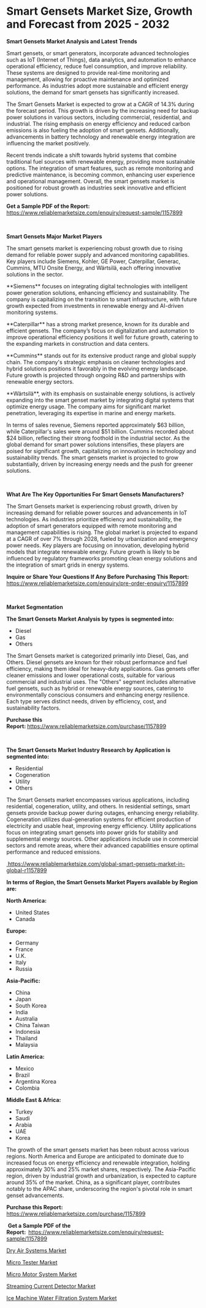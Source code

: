 <p><h1>Smart Gensets Market Size, Growth and Forecast from 2025 - 2032</h1></p><p><strong>Smart Gensets Market Analysis and Latest Trends</strong></p>
<p><p>Smart gensets, or smart generators, incorporate advanced technologies such as IoT (Internet of Things), data analytics, and automation to enhance operational efficiency, reduce fuel consumption, and improve reliability. These systems are designed to provide real-time monitoring and management, allowing for proactive maintenance and optimized performance. As industries adopt more sustainable and efficient energy solutions, the demand for smart gensets has significantly increased.</p><p>The Smart Gensets Market is expected to grow at a CAGR of 14.3% during the forecast period. This growth is driven by the increasing need for backup power solutions in various sectors, including commercial, residential, and industrial. The rising emphasis on energy efficiency and reduced carbon emissions is also fueling the adoption of smart gensets. Additionally, advancements in battery technology and renewable energy integration are influencing the market positively.</p><p>Recent trends indicate a shift towards hybrid systems that combine traditional fuel sources with renewable energy, providing more sustainable options. The integration of smart features, such as remote monitoring and predictive maintenance, is becoming common, enhancing user experience and operational management. Overall, the smart gensets market is positioned for robust growth as industries seek innovative and efficient power solutions.</p></p>
<p><strong>Get a Sample PDF of the Report:&nbsp;</strong> <a href="https://www.reliablemarketsize.com/enquiry/request-sample/1157899?utm_campaign=1895&utm_medium=2&utm_source=Github&utm_content=ia&utm_term=11042025&utm_id=smart-gensets">https://www.reliablemarketsize.com/enquiry/request-sample/1157899</a></p>
<p>&nbsp;</p>
<p><strong>Smart Gensets Major Market Players</strong></p>
<p><p>The smart gensets market is experiencing robust growth due to rising demand for reliable power supply and advanced monitoring capabilities. Key players include Siemens, Kohler, GE Power, Caterpillar, Generac, Cummins, MTU Onsite Energy, and Wärtsilä, each offering innovative solutions in the sector.</p><p>**Siemens** focuses on integrating digital technologies with intelligent power generation solutions, enhancing efficiency and sustainability. The company is capitalizing on the transition to smart infrastructure, with future growth expected from investments in renewable energy and AI-driven monitoring systems.</p><p>**Caterpillar** has a strong market presence, known for its durable and efficient gensets. The company’s focus on digitalization and automation to improve operational efficiency positions it well for future growth, catering to the expanding markets in construction and data centers.</p><p>**Cummins** stands out for its extensive product range and global supply chain. The company's strategic emphasis on cleaner technologies and hybrid solutions positions it favorably in the evolving energy landscape. Future growth is projected through ongoing R&D and partnerships with renewable energy sectors.</p><p>**Wärtsilä**, with its emphasis on sustainable energy solutions, is actively expanding into the smart genset market by integrating digital systems that optimize energy usage. The company aims for significant market penetration, leveraging its expertise in marine and energy markets.</p><p>In terms of sales revenue, Siemens reported approximately $63 billion, while Caterpillar's sales were around $51 billion. Cummins recorded about $24 billion, reflecting their strong foothold in the industrial sector. As the global demand for smart power solutions intensifies, these players are poised for significant growth, capitalizing on innovations in technology and sustainability trends. The smart gensets market is projected to grow substantially, driven by increasing energy needs and the push for greener solutions.</p></p>
<p>&nbsp;</p>
<p><strong>What Are The Key Opportunities For Smart Gensets Manufacturers?</strong></p>
<p><p>The Smart Gensets market is experiencing robust growth, driven by increasing demand for reliable power sources and advancements in IoT technologies. As industries prioritize efficiency and sustainability, the adoption of smart generators equipped with remote monitoring and management capabilities is rising. The global market is projected to expand at a CAGR of over 7% through 2028, fueled by urbanization and emergency power needs. Key players are focusing on innovation, developing hybrid models that integrate renewable energy. Future growth is likely to be influenced by regulatory frameworks promoting clean energy solutions and the integration of smart grids in energy systems.</p></p>
<p><strong>Inquire or Share Your Questions If Any Before Purchasing This Report:</strong> <a href="https://www.reliablemarketsize.com/enquiry/pre-order-enquiry/1157899?utm_campaign=1895&utm_medium=2&utm_source=Github&utm_content=ia&utm_term=11042025&utm_id=smart-gensets">https://www.reliablemarketsize.com/enquiry/pre-order-enquiry/1157899</a></p>
<p>&nbsp;</p>
<p><strong>Market Segmentation</strong></p>
<p><strong>The Smart Gensets Market Analysis by types is segmented into:</strong></p>
<p><ul><li>Diesel</li><li>Gas</li><li>Others</li></ul></p>
<p><p>The Smart Gensets market is categorized primarily into Diesel, Gas, and Others. Diesel gensets are known for their robust performance and fuel efficiency, making them ideal for heavy-duty applications. Gas gensets offer cleaner emissions and lower operational costs, suitable for various commercial and industrial uses. The "Others" segment includes alternative fuel gensets, such as hybrid or renewable energy sources, catering to environmentally conscious consumers and enhancing energy resilience. Each type serves distinct needs, driven by efficiency, cost, and sustainability factors.</p></p>
<p><strong>Purchase this Report:&nbsp;</strong><a href="https://www.reliablemarketsize.com/purchase/1157899?utm_campaign=1895&utm_medium=2&utm_source=Github&utm_content=ia&utm_term=11042025&utm_id=smart-gensets">https://www.reliablemarketsize.com/purchase/1157899</a></p>
<p>&nbsp;</p>
<p><strong>The Smart Gensets Market Industry Research by Application is segmented into:</strong></p>
<p><ul><li>Residential</li><li>Cogeneration</li><li>Utility</li><li>Others</li></ul></p>
<p><p>The Smart Gensets market encompasses various applications, including residential, cogeneration, utility, and others. In residential settings, smart gensets provide backup power during outages, enhancing energy reliability. Cogeneration utilizes dual-generation systems for efficient production of electricity and usable heat, improving energy efficiency. Utility applications focus on integrating smart gensets into power grids for stability and supplemental energy sources. Other applications include use in commercial sectors and remote areas, where their advanced capabilities ensure optimal performance and reduced emissions.</p></p>
<p><a href="https://www.reliablemarketsize.com/global-smart-gensets-market-in-global-r1157899?utm_campaign=1895&utm_medium=2&utm_source=Github&utm_content=ia&utm_term=11042025&utm_id=smart-gensets">&nbsp;https://www.reliablemarketsize.com/global-smart-gensets-market-in-global-r1157899</a></p>
<p><strong>In terms of Region, the Smart Gensets Market Players available by Region are:</strong></p>
<p>
    <p> <strong> North America: </strong>
        <ul>
            <li>United States</li>
            <li>Canada</li>
        </ul>
        </p> 
    <p> <strong> Europe: </strong>
        <ul>
            <li>Germany</li>
            <li>France</li>
            <li>U.K.</li>
            <li>Italy</li>
            <li>Russia</li>
        </ul>
        </p> 
    <p> <strong> Asia-Pacific: </strong>
        <ul>
            <li>China</li>
            <li>Japan</li>
            <li>South Korea</li>
            <li>India</li>
            <li>Australia</li>
            <li>China Taiwan</li>
            <li>Indonesia</li>
            <li>Thailand</li>
            <li>Malaysia</li>
        </ul>
        </p> 
    <p> <strong> Latin America: </strong>
        <ul>
            <li>Mexico</li>
            <li>Brazil</li>
            <li>Argentina Korea</li>
            <li>Colombia</li>
        </ul>
        </p> 
    <p> <strong> Middle East & Africa: </strong>
        <ul>
            <li>Turkey</li>
            <li>Saudi</li>
            <li>Arabia</li>
            <li>UAE</li>
            <li>Korea</li>
        </ul>
    </p>
    </p>
<p><p>The growth of the smart gensets market has been robust across various regions. North America and Europe are anticipated to dominate due to increased focus on energy efficiency and renewable integration, holding approximately 30% and 25% market shares, respectively. The Asia-Pacific region, driven by industrial growth and urbanization, is expected to capture around 35% of the market. China, as a significant player, contributes notably to the APAC share, underscoring the region's pivotal role in smart genset advancements.</p></p>
<p><strong>Purchase this Report: </strong><a href="https://www.reliablemarketsize.com/purchase/1157899?utm_campaign=1895&utm_medium=2&utm_source=Github&utm_content=ia&utm_term=11042025&utm_id=smart-gensets">https://www.reliablemarketsize.com/purchase/1157899</a></p>
<p>&nbsp;<strong>Get a Sample PDF of the Report:&nbsp;&nbsp;</strong><a href="https://www.reliablemarketsize.com/enquiry/request-sample/1157899?utm_campaign=1895&utm_medium=2&utm_source=Github&utm_content=ia&utm_term=11042025&utm_id=smart-gensets">https://www.reliablemarketsize.com/enquiry/request-sample/1157899</a></p>
<p><strong></strong></p>
<p><p><a href="https://github.com/bmorecock/Market-Research-Report-List-6/blob/main/dry-air-systems-market.md?utm_campaign=1895&utm_medium=2&utm_source=Github&utm_content=ia&utm_term=11042025&utm_id=smart-gensets">Dry Air Systems Market</a></p><p><a href="https://github.com/gullattedenna/Market-Research-Report-List-1/blob/main/micro-tester-market.md?utm_campaign=1895&utm_medium=2&utm_source=Github&utm_content=ia&utm_term=11042025&utm_id=smart-gensets">Micro Tester Market</a></p><p><a href="https://github.com/AshrafKhan865/Market-Research-Report-List-2/blob/main/micro-motor-system-market.md?utm_campaign=1895&utm_medium=2&utm_source=Github&utm_content=ia&utm_term=11042025&utm_id=smart-gensets">Micro Motor System Market</a></p><p><a href="https://github.com/Krish2023na/Market-Research-Report-List-7/blob/main/streaming-current-detector-market.md?utm_campaign=1895&utm_medium=2&utm_source=Github&utm_content=ia&utm_term=11042025&utm_id=smart-gensets">Streaming Current Detector Market</a></p><p><a href="https://github.com/ilonaenterline65/Market-Research-Report-List-1/blob/main/ice-machine-water-filtration-system-market.md?utm_campaign=1895&utm_medium=2&utm_source=Github&utm_content=ia&utm_term=11042025&utm_id=smart-gensets">Ice Machine Water Filtration System Market</a></p></p>